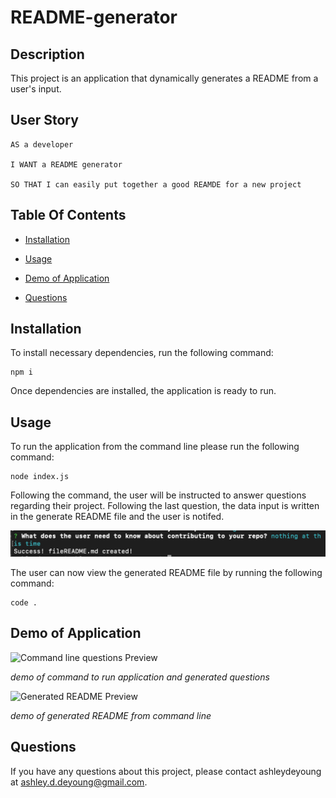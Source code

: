 # README-generator
 
  ## Description
  
  This project is an application that dynamically generates a README from a user's input.

  ## User Story

  ```
  AS a developer

  I WANT a README generator

  SO THAT I can easily put together a good REAMDE for a new project

  ```

  ## Table Of Contents
  
  * [Installation](#installation)
  
  * [Usage](#usage)
  
  * [Demo of Application](#demo-of-application)
  
  * [Questions](#questions)
  
  ## Installation
  
  To install necessary dependencies, run the following command:
  
  ```
  npm i
  ```
  Once dependencies are installed, the application is ready to run. 

  ## Usage

  To run the application from the command line please run the following command:

  ```
  node index.js
  ``` 
  
  Following the command, the user will be instructed to answer questions regarding their project. Following the last question, the data input is written in the generate README file and the user is notifed.


  ![Command line success preview](Assets/success-preview.png)
  

  The user can now view the generated README file by running the following command:

  ```
  code .
  ``` 


  
  ## Demo of Application
  ![Command line questions Preview](Assets/questions-preview.gif)

  *demo of command to run application and generated questions*

  ![Generated README Preview](Assets/generated-README.gif)
  
  *demo of generated README from command line*


  ## Questions
  
  If you have any questions about this project, please contact ashleydeyoung at ashley.d.deyoung@gmail.com.